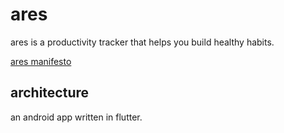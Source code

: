 # ares

ares is a productivity tracker that helps you build healthy habits.

[ares manifesto](./MANIFESTO.md)

## architecture

an android app written in flutter.
